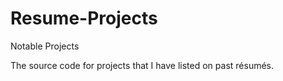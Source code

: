 # Resume-Projects
Notable Projects

The source code for projects that I have listed on past résumés.
